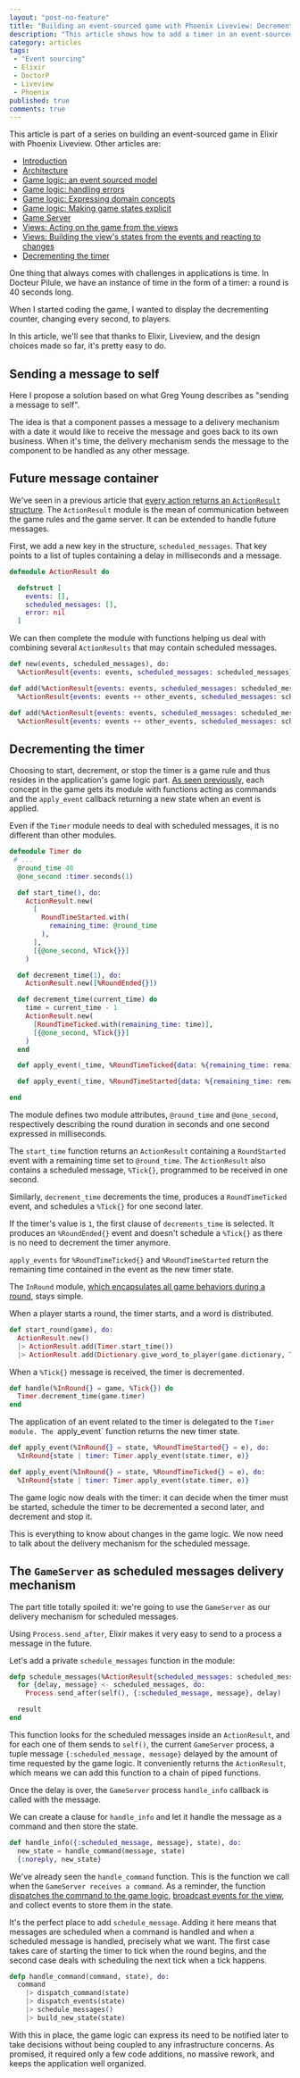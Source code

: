 ```yaml
---
layout: "post-no-feature"
title: "Building an event-sourced game with Phoenix Liveview: Decrementing the timer"
description: "This article shows how to add a timer in an event-sourced game while keeping game logic decoupled from architecture concern using the send message to self pattern."
category: articles
tags:
 - "Event sourcing"
 - Elixir
 - DoctorP
 - Liveview
 - Phoenix
published: true
comments: true
---
```


<div class="series">
    <p>This article is part of a series on building an event-sourced game in Elixir with Phoenix Liveview. Other articles are:</p>
    <ul>
        <li><a href="/articles/phoenix-liveview-event-sourced-game-intro">Introduction</a></li>
        <li><a href="/articles/phoenix-liveview-event-sourced-game-architecture">Architecture</a></li>
        <li><a href="/articles/phoenix-liveview-event-sourced-game-event-sourced-model">Game logic: an event sourced model</a></li>
        <li><a href="/articles/phoenix-liveview-event-sourced-game-handling-errors">Game logic: handling errors</a></li>
        <li><a href="/articles/phoenix-liveview-event-sourced-game-expressing-domain-concepts-in-code">Game logic: Expressing domain concepts</a></li>
        <li><a href="/articles/phoenix-liveview-event-sourced-game-making-game-states-explicit">Game logic: Making game states explicit</a></li>
        <li><a href="/articles/phoenix-liveview-event-sourced-game-game-server">Game Server</a></li>
        <li><a href="/articles/phoenix-liveview-event-sourced-game-acting-on-the-game-from-the-views">Views: Acting on the game from the views</a></li>
        <li><a href="/articles/phoenix-liveview-event-sourced-game-building-views-states-and-reacting-to-changes">Views: Building the view's states from the events and reacting to changes</a></li>
        <li><a href="/articles/phoenix-liveview-event-sourced-game-building-decrementing-the-timer">
        Decrementing the timer</a>
        </li>
    </ul>
</div>

One thing that always comes with challenges in applications is time. In Docteur Pilule, we have an instance of time in the form of a timer: a round is 40 seconds long.

When I started coding the game, I wanted to display the decrementing counter, changing every second, to players.

In this article, we'll see that thanks to Elixir, Liveview, and the design choices made so far, it's pretty easy to do.

## Sending a message to self

Here I propose a solution based on what Greg Young describes as "sending a message to self". 

The idea is that a component passes a message to a delivery mechanism with a date it would like to receive the message and goes back to its own business. When it's time, the delivery mechanism sends the message to the component to be handled as any other message.

## Future message container

We've seen in a previous article that [every action returns an `ActionResult` structure](/articles/phoenix-liveview-event-sourced-game-handling-errors#hi-im-jack). The `ActionResult` module is the mean of communication between the game rules and the game server. It can be extended to handle future messages.

First, we add a new key in the structure, `scheduled_messages`. That key points to a list of tuples containing a delay in milliseconds and a message.

```elixir
defmodule ActionResult do

  defstruct [
    events: [],
    scheduled_messages: [],
    error: nil
  ]
```

We can then complete the module with functions helping us deal with combining several `ActionResults` that may contain scheduled messages.

```elixir
def new(events, scheduled_messages), do:
  %ActionResult{events: events, scheduled_messages: scheduled_messages}

def add(%ActionResult{events: events, scheduled_messages: scheduled_messages}, %ActionResult{events: other_events, scheduled_messages: other_scheduled_messages}), do:
  %ActionResult{events: events ++ other_events, scheduled_messages: scheduled_messages ++ other_scheduled_messages}

def add(%ActionResult{events: events, scheduled_messages: scheduled_messages}, other_events) when is_list(other_events), do:
  %ActionResult{events: events ++ other_events, scheduled_messages: scheduled_messages}
```

## Decrementing the timer

Choosing to start, decrement, or stop the timer is a game rule and thus resides in the application's game logic part. [As seen previously](/articles/phoenix-liveview-event-sourced-game-expressing-domain-concepts-in-code), each concept in the game gets its module with functions acting as commands and the `apply_event` callback returning a new state when an event is applied.

Even if the `Timer` module needs to deal with scheduled messages, it is no different than other modules.

```elixir
defmodule Timer do
 # ...
  @round_time 40
  @one_second :timer.seconds(1)

  def start_time(), do:
    ActionResult.new(
      [
        RoundTimeStarted.with(
          remaining_time: @round_time
        ),
      ],
      [{@one_second, %Tick{}}]
    )

  def decrement_time(1), do:
    ActionResult.new([%RoundEnded{}])

  def decrement_time(current_time) do
    time = current_time - 1
    ActionResult.new(
      [RoundTimeTicked.with(remaining_time: time)],
      [{@one_second, %Tick{}}]
    )
  end

  def apply_event(_time, %RoundTimeTicked{data: %{remaining_time: remaining_time}}), do: remaining_time

  def apply_event(_time, %RoundTimeStarted{data: %{remaining_time: remaining_time}}), do: remaining_time

end
```

The module defines two module attributes, `@round_time` and `@one_second`, respectively describing the round duration in seconds and one second expressed in milliseconds.

The `start_time` function returns an `ActionResult` containing a `RoundStarted` event with a remaining time set to `@round_time`. The `ActionResult` also contains a scheduled message, `%Tick{}`, programmed to be received in one second.

Similarly, `decrement_time` decrements the time, produces a `RoundTimeTicked` event, and schedules a `%Tick{}` for one second later.

If the timer's value is `1`, the first clause of `decrements_time` is selected. It produces an `%RoundEnded{}` event and doesn't schedule a `%Tick{}` as there is no need to decrement the timer anymore.

`apply_events` for `%RoundTimeTicked{}` and `%RoundTimeStarted` return the remaining time contained in the event as the new timer state.

The `InRound` module, [which encapsulates all game behaviors during a round](/articles/phoenix-liveview-event-sourced-game-making-game-states-explicit#business-logic-as-types),  stays simple.

When a player starts a round, the timer starts, and a word is distributed.

```elixir
def start_round(game), do:
  ActionResult.new()
  |> ActionResult.add(Timer.start_time())
  |> ActionResult.add(Dictionary.give_word_to_player(game.dictionary, Teams.current_player(game.teams)))
```

When a `%Tick{}` message is received, the timer is decremented.

```elixir
def handle(%InRound{} = game, %Tick{}) do
  Timer.decrement_time(game.timer)
end
```

The application of an event related to the timer is delegated to the `Timer module. The `apply_event` function returns the new timer state.

```elixir
def apply_event(%InRound{} = state, %RoundTimeStarted{} = e), do:
  %InRound{state | timer: Timer.apply_event(state.timer, e)}

def apply_event(%InRound{} = state, %RoundTimeTicked{} = e), do:
  %InRound{state | timer: Timer.apply_event(state.timer, e)}
```

The game logic now deals with the timer: it can decide when the timer must be started, schedule the timer to be decremented a second later, and decrement and stop it.

This is everything to know about changes in the game logic. We now need to talk about the delivery mechanism for the scheduled message.

## The `GameServer` as scheduled messages delivery mechanism

The part title totally spoiled it: we're going to use the `GameServer` as our delivery mechanism for scheduled messages.

Using `Process.send_after`, Elixir makes it very easy to send to a process a message in the future.

Let's add a private `schedule_messages` function in the module:

```elixir
defp schedule_messages(%ActionResult{scheduled_messages: scheduled_messages} = result) do
  for {delay, message} <- scheduled_messages, do:
    Process.send_after(self(), {:scheduled_message, message}, delay)

  result
end
```

This function looks for the scheduled messages inside an `ActionResult`, and for each one of them sends to `self()`, the current `GameServer` process,  a tuple message `{:scheduled_message, message}` delayed by the amount of time requested by the game logic. It conveniently returns the `ActionResult`, which means we can add this function to a chain of piped functions.

Once the delay is over, the `GameServer` process `handle_info` callback is called with the message. 

We can create a clause for `handle_info` and let it handle the message as a command and then store the state.

```elixir
def handle_info({:scheduled_message, message}, state), do:
  new_state = handle_command(message, state)
  {:noreply, new_state}
```

We've already seen the `handle_command` function. This is the function we call when the `GameServer receives a command`. As a reminder, the function [dispatches the command to the game logic](/articles/phoenix-liveview-event-sourced-game-game-server#handling-the-command), [broadcast events for the view](/articles/phoenix-liveview-event-sourced-game-building-views-states-and-reacting-to-changes#modifying-the-state-while-the-game-is-running), and collect events to store them in the state.

It's the perfect place to add `schedule_message`. Adding it here means that messages are scheduled when a command is handled and when a scheduled message is handled, precisely what we want. The first case takes care of starting the timer to tick when the round begins, and the second case deals with scheduling the next tick when a tick happens.

```elixir
defp handle_command(command, state), do:
  command
    |> dispatch_command(state)
    |> dispatch_events(state)
    |> schedule_messages()
    |> build_new_state(state)
```

With this in place, the game logic can express its need to be notified later to take decisions without being coupled to any infrastructure concerns. As promised, it required only a few code additions, no massive rework, and keeps the application well organized. 